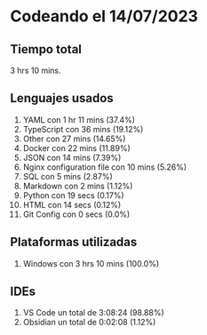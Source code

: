 # Codeando el 14/07/2023

## Tiempo total
3 hrs 10 mins.

## Lenguajes usados
1. YAML con 1 hr 11 mins (37.4%)
1. TypeScript con 36 mins (19.12%)
1. Other con 27 mins (14.65%)
1. Docker con 22 mins (11.89%)
1. JSON con 14 mins (7.39%)
1. Nginx configuration file con 10 mins (5.26%)
1. SQL con 5 mins (2.87%)
1. Markdown con 2 mins (1.12%)
1. Python con 19 secs (0.17%)
1. HTML con 14 secs (0.12%)
1. Git Config con 0 secs (0.0%)

## Plataformas utilizadas
1. Windows con 3 hrs 10 mins (100.0%)

## IDEs
1. VS Code un total de 3:08:24 (98.88%)
1. Obsidian un total de 0:02:08 (1.12%)
